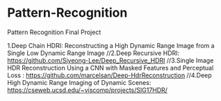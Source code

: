 # Pattern-Recognition
Pattern Recognition Final Project

1.Deep Chain HDRI: Reconstructing a High Dynamic Range Image from a Single Low Dynamic Range Image
//2.Deep Recursive HDRI: https://github.com/Siyeong-Lee/Deep_Recursive_HDRI
//3.Single Image HDR Reconstruction Using a CNN with Masked Features and Perceptual Loss
: https://github.com/marcelsan/Deep-HdrReconstruction
//4.Deep High Dynamic Range Imaging of Dynamic Scenes: https://cseweb.ucsd.edu/~viscomp/projects/SIG17HDR/
